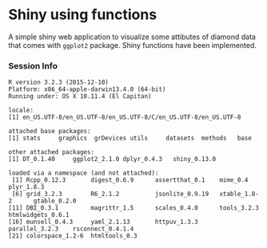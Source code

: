 # Shiny using functions

A simple shiny web application to visualize some attibutes of diamond data that comes with `ggplot2` package. Shiny functions have been implemented.

### Session Info

```
R version 3.2.3 (2015-12-10)
Platform: x86_64-apple-darwin13.4.0 (64-bit)
Running under: OS X 10.11.4 (El Capitan)

locale:
[1] en_US.UTF-8/en_US.UTF-8/en_US.UTF-8/C/en_US.UTF-8/en_US.UTF-8

attached base packages:
[1] stats     graphics  grDevices utils     datasets  methods   base     

other attached packages:
[1] DT_0.1.40     ggplot2_2.1.0 dplyr_0.4.3   shiny_0.13.0 

loaded via a namespace (and not attached):
 [1] Rcpp_0.12.3       digest_0.6.9      assertthat_0.1    mime_0.4          plyr_1.8.3       
 [6] grid_3.2.3        R6_2.1.2          jsonlite_0.9.19   xtable_1.8-2      gtable_0.2.0     
[11] DBI_0.3.1         magrittr_1.5      scales_0.4.0      tools_3.2.3       htmlwidgets_0.6.1
[16] munsell_0.4.3     yaml_2.1.13       httpuv_1.3.3      parallel_3.2.3    rsconnect_0.4.1.4
[21] colorspace_1.2-6  htmltools_0.3
```
